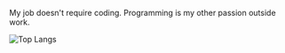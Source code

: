 My job doesn't require coding. Programming is my other passion outside work.

![Top Langs](https://github-readme-stats.vercel.app/api/top-langs/?username=aster-fung&theme=dark&hide_progress=true)<br>


